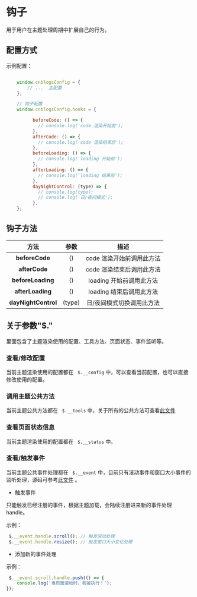 # 钩子

用于用户在主题处理周期中扩展自己的行为。

## 配置方式

示例配置：

```javascript

    window.cnblogsConfig = {
        // ...  主配置
    };

    // 钩子配置
    window.cnblogsConfig.hooks = {

          beforeCode: () => {
            // console.log('code 渲染开始前');
          },
          afterCode: () => {
            // console.log('code 渲染结束后');
          },
          beforeLoading: () => {
            // console.log('loading 开始前');
          },
          afterLoading: () => {
            // console.log('loading 结束后');
          },
          dayNightControl: (type) => {
            // console.log(type);
            // console.log('日/夜间模式');
          },
    };

```

## 钩子方法

|**方法**|**参数**|**描述**|
|:-----:|:-----:|:-----:|
|**beforeCode**|()|code 渲染开始前调用此方法|
|**afterCode**|()|code 渲染结束后调用此方法|
|**beforeLoading**|()|loading 开始前调用此方法|
|**afterLoading**|()|loading 结束后调用此方法|
|**dayNightControl**|(type)|日/夜间模式切换调用此方法|

## 关于参数"$."

里面包含了主题渲染使用的配置、工具方法、页面状态、事件监听等。

### 查看/修改配置

当前主题渲染使用的配置都在 ` $.__config` 中，可以查看当前配置，也可以直接修改使用的配置。

### 调用主题公共方法

当前主题公共方法都在 ` $.__tools` 中，关于所有的公共方法可查看[此文件](https://github.com/BNTang/cnblogs-theme/blob/v2/src/utils/tools.js)

### 查看页面状态信息

当前主题渲染使用的配置都在 ` $.__status` 中。

### 查看/触发事件

当前主题公共事件处理都在 ` $.__event` 中，目前只有滚动事件和窗口大小事件的监听处理，源码可参考[此文件](https://github.com/BNTang/cnblogs-theme/blob/v2/src/components/event/event.js) 。

* 触发事件

只能触发已经注册的事件，根据主题加载，会陆续注册进来新的事件处理handle。

示例：

```javascript
 $.__event.handle.scroll(); // 触发滚动处理
 $.__event.handle.resize(); // 触发窗口大小变化处理
```

* 添加新的事件处理

示例：

```javascript
 $.__event.scroll.handle.push(() => {
    console.log('当页面滚动时，我被执行！');
});
```